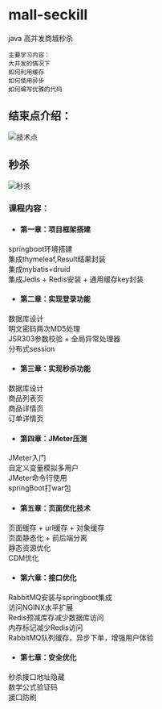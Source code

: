 # mall-seckill
java 高并发商城秒杀  
```text
主要学习内容：  
大并发的情况下  
如何利用缓存  
如何使用异步  
如何编写优雅的代码  
```
## 结束点介绍：  
![技术点]()  
## 秒杀  
![秒杀]()  
### 课程内容：  
* #### 第一章：项目框架搭建  
springboot环境搭建  
集成thymeleaf,Result结果封装  
集成mybatis+druid  
集成Jedis + Redis安装 + 通用缓存key封装  
* #### 第二章：实现登录功能  
数据库设计  
明文密码两次MD5处理  
JSR303参数校验 + 全局异常处理器  
分布式session  
* #### 第三章：实现秒杀功能  
数据库设计  
商品列表页  
商品详情页  
订单详情页  
* #### 第四章：JMeter压测  
JMeter入门  
自定义变量模拟多用户  
JMeter命令行使用  
springBoot打war包  
* #### 第五章：页面优化技术  
页面缓存 + url缓存 + 对象缓存  
页面静态化 + 前后端分离  
静态资源优化  
CDM优化  
* #### 第六章：接口优化  
RabbitMQ安装与springboot集成  
访问NGINX水平扩展  
Redis预减库存减少数据库访问  
内存标记减少Redis访问  
RabbitMQ队列缓存，异步下单，增强用户体验  
* #### 第七章：安全优化  
秒杀接口地址隐藏  
数学公式验证码  
接口防刷  
